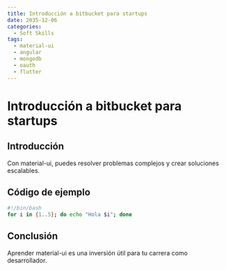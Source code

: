 ```yaml
---
title: Introducción a bitbucket para startups
date: 2035-12-06
categories:
  - Soft Skills
tags:
  - material-ui
  - angular
  - mongodb
  - oauth
  - flutter
---
```


# Introducción a bitbucket para startups

## Introducción

Con material-ui, puedes resolver problemas complejos y crear soluciones escalables.

## Código de ejemplo

```bash
#!/bin/bash
for i in {1..5}; do echo "Hola $i"; done
```

## Conclusión

Aprender material-ui es una inversión útil para tu carrera como desarrollador.